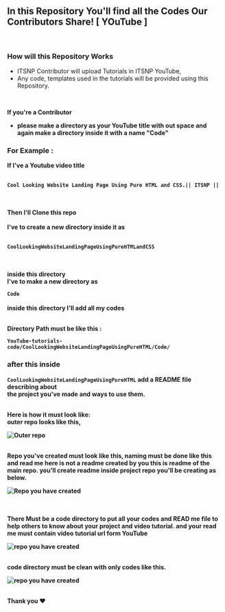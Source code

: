 ## In this Repository You'll find all the Codes Our Contributors Share! [ YOuTube ]

<br>


### How will this Repository Works
- ITSNP Contributor will upload Tutorials in ITSNP YouTube,
- Any code, templates used in the tutorials will be provided using this Repository.

<br>

<strong> If you're a Contributor<strong>
- please make a directory as your YouTube title with out space and again make a directory inside it with a name "Code"

### For Example :
If I've a Youtube video title 
<br>
<br>

```Cool Looking Website Landing Page Using Pure HTML and CSS.|| ITSNP ||``` 

<br>
<br>
Then I'll Clone this repo <br>
 <br>
I've to create a new directory inside it as 
 <br>
<br>

```CoolLookingWebsiteLandingPageUsingPureHTMLandCSS```

<br>
<br>
inside this directory <br>
I've to make a new directory as 

```Code```
<br>
<br>
inside this directory I'll add all my codes

<br>
Directory Path must be like this : <br>

`YouTube-tutorials-code/CoolLookingWebsiteLandingPageUsingPureHTML/Code/`

### after this inside 

``CoolLookingWebsiteLandingPageUsingPureHTML``
add a README file describing about 
<br>
the project you've made and ways to use them. 

<br>
Here is how it must look like:
<br>
outer repo looks like this,

![Outer repo](outerrepo.png)

<br>
Repo you've created must look like this, naming must be done like this and read me here is not a readme created by you this is readme of the main repo. you'll create readme inside project repo you'll be creating as below.

![Repo you have created](Repo_you_have_created.png)


<br>
<br>
There Must be a code directory to put all your codes and READ me file to help others to know about your project and video tutorial.
and your read me must contain video tutorial url form YouTube


![repo you have created](Inside_repo_you_have_created.png)

<br>
code directory must be clean with only codes like this.



![repo you have created](Inside_code_repo.png)

<br>
<strong>Thank you<strong> ❤️

